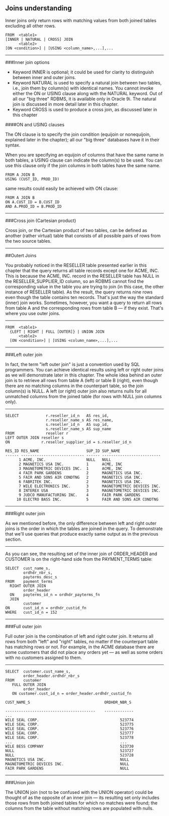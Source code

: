 Joins understanding
---

Inner joins only return rows with matching values from both joined tables excluding all other rows.

```
FROM  <table1>
[INNER | NATURAL | CROSS] JOIN
      <table2>
[ON <condition>] | [USING <column_name>,...],...
```

---

###Inner join options

  - Keyword INNER is optional; it could be used for clarity to distinguish between inner and outer joins.
  - Keyword NATURAL is used to specify a natural join between two tables, i.e., join them by column(s) with identical names. You cannot invoke either the ON or USING clause along with the NATURAL keyword. Out of all our "big three" RDBMS, it is available only in Oracle 9i. The natural join is discussed in more detail later in this chapter.
  - Keyword CROSS is used to produce a cross join, as discussed later in this chapter
  
####ON and USING clauses

The ON clause is to specify the join condition (equijoin or nonequijoin, explained later in the chapter); all our "big three" databases have it in their syntax. 

When you are specifying an equijoin of columns that have the same name in both tables, a USING clause can indicate the column(s) to be used. You can use this clause only if the join columns in both tables have the same name.

```
FROM A JOIN B
USING (CUST_ID, PROD_ID)
```

same results could easily be achieved with ON clause: 

```
FROM A JOIN B
ON A.CUST_ID = B.CUST_ID
AND A.PROD_ID = B.PROD_ID
```

---

###Cross join (Cartesian product)

Cross join, or the Cartesian product of two tables, can be defined as another (rather virtual) table that consists of all possible pairs of rows from the two source tables.

---------------

##Outert Joins

You probably noticed in the RESELLER table presented earlier in this chapter that the query returns all table records except one for ACME, INC. This is because the ACME, INC. record in the RESELLER table has NULL in the RESELLER_SUPPLIER_ID column, so an RDBMS cannot find the corresponding value in the table you are trying to join (in this case, the other instance of RESELLER table). As the result, the query returns nine rows even though the table contains ten records. That's just the way the standard (inner) join works. Sometimes, however, you want a query to return all rows from table A and the corresponding rows from table B — if they exist. That's where you use outer joins.

---

```
FROM  <table1>
  {LEFT | RIGHT | FULL [OUTER]} | UNION JOIN
      <table2>
  [ON <condition>] | [USING <column_name>,...],...

```

---

###Left outer join

In fact, the term "left outer join" is just a convention used by SQL programmers. You can achieve identical results using left or right outer joins as we will demonstrate later in this chapter. The whole idea behind an outer join is to retrieve all rows from table A (left) or table B (right), even though there are no matching columns in the counterpart table, so the join column(s) is NULL. A left (or right) outer join also returns nulls for all unmatched columns from the joined table (for rows with NULL join columns only).

---

```
SELECT            r.reseller_id_n   AS res_id,  
                  r.reseller_name_s AS res_name, 
                  s.reseller_id_n   AS sup_id, 
                  s.reseller_name_s AS sup_name
FROM              reseller r 
LEFT OUTER JOIN reseller s
ON              r.reseller_supplier_id = s.reseller_id_n
```

```
RES_ID RES_NAME                     SUP_ID SUP_NAME
------ ---------------------------- ------ --------------------------
      1 ACME, INC.                  NULL   NULL
      2 MAGNETICS USA INC.          1      ACME, INC
      3 MAGNETOMETRIC DEVICES INC.  1      ACME, INC
      4 FAIR PARK GARDENS           2      MAGNETICS USA INC.
      5 FAIR AND SONS AIR CONDTNG   2      MAGNETICS USA INC.
      6 FABRITEK INC.               2      MAGNETICS USA INC.
      7 WILE ELECTRONICS INC.       3      MAGNETOMETRIC DEVICES INC.
      8 INTEREX USA                 3      MAGNETOMETRIC DEVICES INC.
      9 JUDCO MANUFACTURING INC.    4      FAIR PARK GARDENS
     10 ELECTRO BASS INC.           5      FAIR AND SONS AIR CONDTNG
```

---

###Right outer join

As we mentioned before, the only difference between left and right outer joins is the order in which the tables are joined in the query. To demonstrate that we'll use queries that produce exactly same output as in the previous section.

---

As you can see, the resulting set of the inner join of ORDER_HEADER and CUSTOMER is on the right-hand side from the PAYMENT_TERMS table: 

```
SELECT  cust_name_s, 
        ordhdr_nbr_s, 
        payterms_desc_s  
FROM    payment_terms 
  RIGHT OUTER JOIN 
        order_header
  ON    payterms_id_n = ordhdr_payterms_fn 
  JOIN    
        customer
ON      cust_id_n = ordhdr_custid_fn
WHERE   cust_id_n = 152
```

---

###Full outer join

Full outer join is the combination of left and right outer join. It returns all rows from both "left" and "right" tables, no matter if the counterpart table has matching rows or not. For example, in the ACME database there are some customers that did not place any orders yet — as well as some orders with no customers assigned to them.

---

```
SELECT  customer.cust_name_s, 
        order_header.ordhdr_nbr_s
FROM    customer 
   FULL OUTER JOIN 
        order_header 
   ON customer.cust_id_n = order_header.ordhdr_custid_fn
```

```
CUST_NAME_S                                 ORDHDR_NBR_S
   
----------------------------------------    -------------
...
WILE SEAL CORP.                                    523774
WILE SEAL CORP.                                    523775
WILE SEAL CORP.                                    523776
WILE SEAL CORP.                                    523777
WILE SEAL CORP.                                    523778
...                                                ...
WILE BESS COMPANY                                  523730
NULL                                               523727
NULL                                               523728
MAGNETICS USA INC.                                 NULL
MAGNETOMETRIC DEVICES INC.                         NULL
FAIR PARK GARDENS                                  NULL
```


----

###Union join

The UNION join (not to be confused with the UNION operator) could be thought of as the opposite of an inner join — its resulting set only includes those rows from both joined tables for which no matches were found; the columns from the table without matching rows are populated with nulls. 

